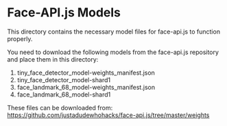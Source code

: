 
# Face-API.js Models

This directory contains the necessary model files for face-api.js to function properly.

You need to download the following models from the face-api.js repository and place them in this directory:

1. tiny_face_detector_model-weights_manifest.json
2. tiny_face_detector_model-shard1
3. face_landmark_68_model-weights_manifest.json
4. face_landmark_68_model-shard1

These files can be downloaded from: https://github.com/justadudewhohacks/face-api.js/tree/master/weights
